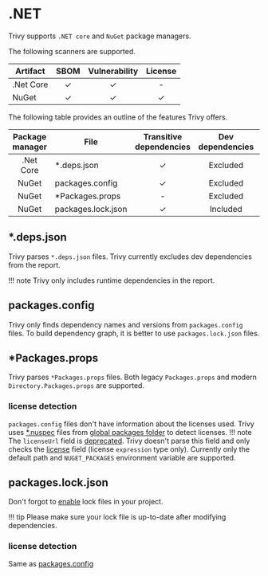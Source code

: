 # .NET

Trivy supports `.NET core` and `NuGet` package managers.

The following scanners are supported.

| Artifact  | SBOM | Vulnerability | License |
|-----------|:----:|:-------------:|:-------:|
| .Net Core |  ✓   |       ✓       |    -    |
| NuGet     |  ✓   |       ✓       |    ✓    |

The following table provides an outline of the features Trivy offers.

| Package manager | File               | Transitive dependencies | Dev dependencies | [Dependency graph][dependency-graph] | Position |
|:---------------:|--------------------|:-----------------------:|:----------------:|:------------------------------------:|:--------:|
|    .Net Core    | *.deps.json        |            ✓            |     Excluded     |                  -                   |    ✓     |
|      NuGet      | packages.config    |            ✓            |     Excluded     |                  -                   |    -     |
|      NuGet      | *Packages.props    |            -            |     Excluded     |                  -                   |    -     |
|      NuGet      | packages.lock.json |            ✓            |     Included     |                  ✓                   |    ✓     |

## *.deps.json
Trivy parses `*.deps.json` files. Trivy currently excludes dev dependencies from the report.

!!! note
    Trivy only includes runtime dependencies in the report.

## packages.config
Trivy only finds dependency names and versions from `packages.config` files. To build dependency graph, it is better to use `packages.lock.json` files.

## *Packages.props
Trivy parses `*Packages.props` files. Both legacy `Packages.props` and modern `Directory.Packages.props` are supported.

### license detection
`packages.config` files don't have information about the licenses used.
Trivy uses [*.nuspec][nuspec] files from [global packages folder][global-packages] to detect licenses.
!!! note
    The `licenseUrl` field is [deprecated][license-url]. Trivy doesn't parse this field and only checks the [license] field (license `expression` type only).
Currently only the default path and `NUGET_PACKAGES` environment variable are supported.

## packages.lock.json
Don't forgot to [enable][enable-lock] lock files in your project.

!!! tip
    Please make sure your lock file is up-to-date after modifying dependencies.

### license detection
Same as [packages.config](#license-detection)

[enable-lock]: https://learn.microsoft.com/en-us/nuget/consume-packages/package-references-in-project-files#enabling-the-lock-file
[dependency-graph]: ../../configuration/reporting.md#show-origins-of-vulnerable-dependencies
[nuspec]: https://learn.microsoft.com/en-us/nuget/reference/nuspec
[global-packages]: https://learn.microsoft.com/en-us/nuget/consume-packages/managing-the-global-packages-and-cache-folders
[license]: https://learn.microsoft.com/en-us/nuget/reference/nuspec#license
[license-url]: https://learn.microsoft.com/en-us/nuget/reference/nuspec#licenseurl
